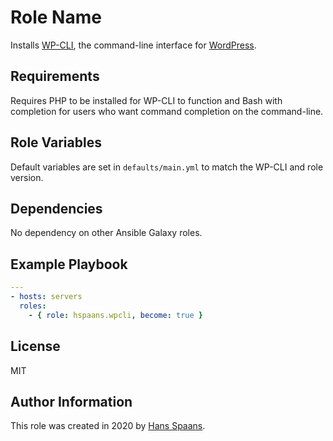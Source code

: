 # Role Name

Installs [WP-CLI](https://wp-cli.org), the command-line interface for [WordPress](https://wordpress.org).

## Requirements

Requires PHP to be installed for WP-CLI to function and Bash with completion for users who want command completion on the command-line.

## Role Variables

Default variables are set in `defaults/main.yml` to match the WP-CLI and role version.

## Dependencies

No dependency on other Ansible Galaxy roles.

## Example Playbook

```yaml
---
- hosts: servers
  roles:
    - { role: hspaans.wpcli, become: true }
```

## License

MIT

## Author Information

This role was created in 2020 by [Hans Spaans](https://github.com/hspaans).
